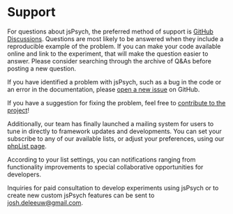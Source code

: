 # Support

For questions about jsPsych, the preferred method of support is [GitHub Discussions](https://github.com/jspsych/jsPsych/discussions). Questions are most likely to be answered when they include a reproducible example of the problem. If you can make your code available online and link to the experiment, that will make the question easier to answer. Please consider searching through the archive of Q&As before posting a new question.

If you have identified a problem with jsPsych, such as a bug in the code or an error in the documentation, please [open a new issue](https://github.com/jspsych/jsPsych/issues/new) on GitHub. 

If you have a suggestion for fixing the problem, feel free to [contribute to the project](../developers/contributing.md)!

Additionally, our team has finally launched a mailing system for users to tune in directly to framework updates and developments. You can set your subscribe to any of our available lists, or adjust your preferences, using our [phpList page](https://mail.jspsych.org/). 

According to your list settings, you can notifications ranging from functionality improvements to special collaborative opportunities for developers. 

Inquiries for paid consultation to develop experiments using jsPsych or to create new custom jsPsych features can be sent to [josh.deleeuw@gmail.com](mailto:josh.deleeuw@gmail.com).
